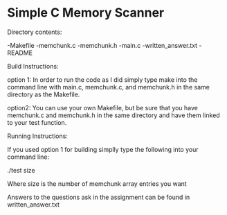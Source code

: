 Simple C Memory Scanner
===========================================

Directory contents:

-Makefile
-memchunk.c
-memchunk.h
-main.c
-written_answer.txt
-README

Build Instructions:

option 1:
In order to run the code as I did simply type make into the command line
with main.c, memchunk.c, and memchunk.h in the same directory as the Makefile.

option2:
You can use your own Makefile, but be sure that you have memchunk.c and memchunk.h
in the same directory and have them linked to your test function.

Running Instructions:

If you used option 1 for building simplly type the following into your command line:

./test size

Where size is the number of memchunk array entries you want

Answers to the questions ask in the assignment can be found in written_answer.txt
